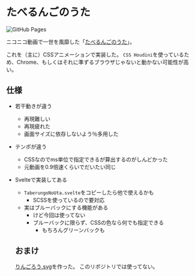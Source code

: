 # たべるんごのうた

![GitHub Pages](https://github.com/ssssota/taberungo-no-uta/workflows/GitHub%20Pages/badge.svg)

ニコニコ動画で一世を風靡した「[たべるんごのうた](https://nico.ms/sm36210300)」。

これを（主に）CSSアニメーションで実装した。
`CSS Houdini`を使っているため、Chrome、もしくはそれに準ずるブラウザじゃないと動かない可能性が高い。

## 仕様

- 若干動きが違う
  - 再現難しい
  - 再現疲れた
  - 画面サイズに依存しないよう％多用した
- テンポが違う
  - CSSなのでms単位で指定できるが算出するのがしんどかった
  - 元動画を0.9倍速くらいでだいたい同じ
- Svelteで実装してある
  - `TaberungoNoUta.svelte`をコピーしたら他で使えるかも
    - SCSSを使っているので要対応
  - 実はブルーバックにする機能がある
    - けど今回は使ってない
    - ブルーバックに限らず、CSSの色なら何でも指定できる
      - もちろんグリーンバックも

  ## おまけ

  [りんごろう.svg](https://github.com/ssssota/ringorou.svg)を作った。
  このリポジトリでは使ってない。